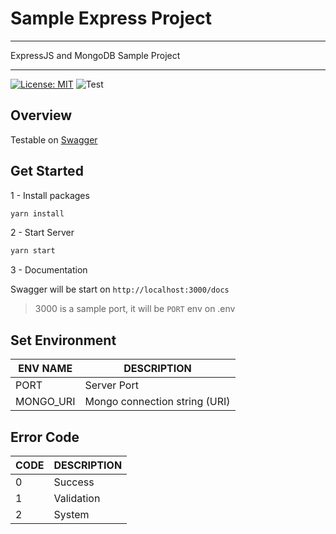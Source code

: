 # Sample Express Project

---

ExpressJS and MongoDB Sample Project

---

[![License: MIT](https://img.shields.io/badge/License-MIT-yellow.svg)](https://opensource.org/licenses/MIT)
![Test](https://github.com/safakoks/sample-express/workflows/Testing/badge.svg)

## Overview

Testable on [Swagger](https://sample-express-api.herokuapp.com/docs)

## Get Started

1 - Install packages

```bash
yarn install
```

2 - Start Server

```bash
yarn start
```

3 - Documentation

Swagger will be start on `http://localhost:3000/docs`

> 3000 is a sample port, it will be `PORT` env on .env

## Set Environment

| ENV NAME  | DESCRIPTION                   |
| --------- | ----------------------------- |
| PORT      | Server Port                   |
| MONGO_URI | Mongo connection string (URI) |

## Error Code

| CODE | DESCRIPTION |
| ---- | ----------- |
| 0    | Success     |
| 1    | Validation  |
| 2    | System      |
